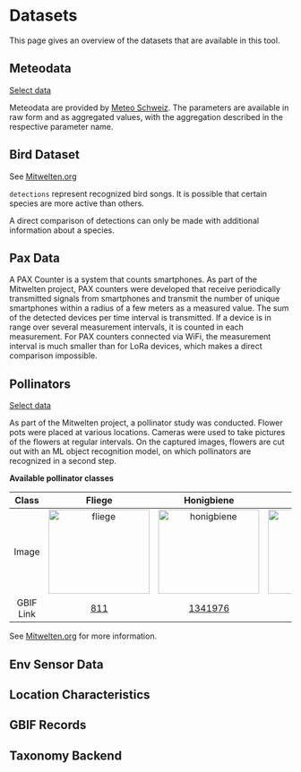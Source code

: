 # Datasets

This page gives an overview of the datasets that are available in this tool.

## Meteodata

[Select data](select/meteo)


Meteodata are provided by [Meteo Schweiz](https://www.meteoschweiz.admin.ch/).
The parameters are available in raw form and as aggregated values, with the aggregation described in the respective parameter name.


## Bird Dataset


See [Mitwelten.org](https://www.mitwelten.org/)


`detections` represent recognized bird songs. It is possible that certain species are more active than others.

A direct comparison of detections can only be made with additional information about a species.

## Pax Data

A PAX Counter is a system that counts smartphones. As part of the Mitwelten project, PAX counters were developed that receive periodically transmitted signals from smartphones and transmit the number of unique smartphones within a radius of a few meters as a measured value. The sum of the detected devices per time interval is transmitted. If a device is in range over several measurement intervals, it is counted in each measurement. For PAX counters connected via WiFi, the measurement interval is much smaller than for LoRa devices, which makes a direct comparison impossible.


## Pollinators


[Select data](select/pollinator)

As part of the Mitwelten project, a pollinator study was conducted. Flower pots were placed at various locations. Cameras were used to take pictures of the flowers at regular intervals.
On the captured images, flowers are cut out with an ML object recognition model, on which pollinators are recognized in a second step.

**Available pollinator classes**


|**Class**|Fliege|Honigbiene|Hummel|Schwebfliege|Wildbiene|
|:-:|:-:|:-:|:-:|:-:|:-:|
|Image|<img src="https://upload.wikimedia.org/wikipedia/commons/thumb/2/20/Fly_close.jpg/300px-Fly_close.jpg" style="height:150px; width:180px; object-fit:cover;" alt="fliege" /> | <img src="https://upload.wikimedia.org/wikipedia/commons/thumb/4/4d/Apis_mellifera_Western_honey_bee.jpg/577px-Apis_mellifera_Western_honey_bee.jpg" style="height:150px; width:180px; object-fit:cover;" alt="honigbiene" />|<img src="https://upload.wikimedia.org/wikipedia/commons/thumb/7/7f/Bombus_lapidarius1.jpg/640px-Bombus_lapidarius1.jpg" style="height:150px; width:180px; object-fit:cover;" alt="hummel" />|<img src="https://upload.wikimedia.org/wikipedia/commons/c/c9/Schwebfliege.jpg" style="height:150px; width:180px; object-fit:cover;" alt="schwebfliege" />|<img src="https://upload.wikimedia.org/wikipedia/commons/thumb/c/c8/DasypodaHirtipesFemale1.jpg/640px-DasypodaHirtipesFemale1.jpg" style="height:150px; width:180px; object-fit:cover;" alt="wildbiene" />|
|GBIF Link|[811](https://www.gbif.org/species/811)|[1341976](https://www.gbif.org/species/1341976)|[1340278](https://www.gbif.org/species/1340278)|[6920](https://www.gbif.org/species/6920)|[4334](https://www.gbif.org/species/4334)|







See [Mitwelten.org](https://www.mitwelten.org/) for more information.


## Env Sensor Data


## Location Characteristics

## GBIF Records




## Taxonomy Backend

